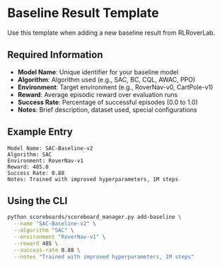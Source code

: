 # Baseline Result Template

Use this template when adding a new baseline result from RLRoverLab.

## Required Information

- **Model Name**: Unique identifier for your baseline model
- **Algorithm**: Algorithm used (e.g., SAC, BC, CQL, AWAC, PPO)
- **Environment**: Target environment (e.g., RoverNav-v0, CartPole-v1)
- **Reward**: Average episodic reward over evaluation runs
- **Success Rate**: Percentage of successful episodes (0.0 to 1.0)
- **Notes**: Brief description, dataset used, special configurations

## Example Entry

```
Model Name: SAC-Baseline-v2
Algorithm: SAC
Environment: RoverNav-v1
Reward: 485.0
Success Rate: 0.88
Notes: Trained with improved hyperparameters, 1M steps
```

## Using the CLI

```bash
python scoreboards/scoreboard_manager.py add-baseline \
  --name "SAC-Baseline-v2" \
  --algorithm "SAC" \
  --environment "RoverNav-v1" \
  --reward 485 \
  --success-rate 0.88 \
  --notes "Trained with improved hyperparameters, 1M steps"
```